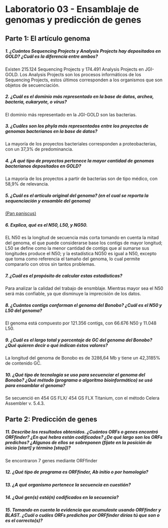 # Laboratorio 03 - Ensamblaje de genomas y predicción de genes
## Parte 1: El artículo genoma
##### 1. ¿Cuántos Sequencing Projects y Analysis Projects hay depositados en GOLD? ¿Cuál es la diferencia entre ambos?
Existen 215.124 Sequencing Projects y 174.491 Analysis Projects en JGI-GOLD. Los Analysis Projects son los procesos informáticos de los Sequencing Projects, estos últimos corresponden a los organismos que son objetos de secuenciación. 
##### 2. ¿Cuál es el dominio más representado en la base de datos, archea, bacteria, eukaryote, o virus?
El dominio más representado en la JGI-GOLD son las bacterias.
##### 3. ¿Cuáles son los phyla más representados entre los proyectos de genomas bacterianos en la base de datos?
La mayoría de los proyectos bacteriales corresponden a proteobacterias, con un 37,3% de predominancia.
##### 4. ¿A qué tipo de proyectos pertenece la mayor cantidad de genomas bacterianos depositados en GOLD?
La mayoría de los proyectos a partir de bacterias son de tipo médico, con 58,9% de relevancia.
##### 5. ¿Cuál es el artículo original del genoma? (en el cual se reporta la sequenciación y ensamble del genoma)
[(Pan paniscus)](https://www.ncbi.nlm.nih.gov/genome/?term=Pan+paniscus)
##### 6. Explica, qué es el N50, L50, y NG50.
EL N50 es la longitud de secuencia más corta tomando en cuenta la mitad del genoma, el que puede considerarse base los contigs de mayor longitud; L50 se define como la menor cantidad de contigs que al sumarse sus longitudes produce el N50; y la estadística NG50 es igual a N50, excepto que toma como referencia el tamaño del genoma, lo cual permite compararlo con otros sin tantos problemas.
##### 7. ¿Cuál es el propósito de calcular estas estadísticas?
Para analizar la calidad del trabajo de ensmblaje. Mientras mayor sea el N50 será más confiable, ya que disminuye la imprecisión de los datos.
##### 8. ¿Cuántos contigs conforman el genoma del Bonobo? ¿Cuál es el N50 y L50 del genoma?
El genoma está compuesto por 121.356 contigs, con 66.676 N50 y 11.048 L50.
##### 9. ¿Cuál es el largo total y porcentaje de GC del genoma del Bonobo? ¿Qué quieren decir o qué indican éstos valores?
La longitud del genoma de Bonobo es de 3286,64 Mb y tiene un 42,3185% de contenido GC.
##### 10. ¿Qué tipo de tecnología se uso para secuenciar el genoma del Bonobo? ¿Qué método (programa o algorítmo bioinformático) se usó para ensamblar el genoma?
Se secuenció en 454 GS FLX/ 454 GS FLX Titanium, con el método Celera Assembler v. 5.4.3.
## Parte 2: Predicción de genes
##### 11. Describe los resultados obtenidos. ¿Cuántos ORFs o genes encontró ORFfinder? ¿En qué hebra están codificados? ¿De qué largo son los ORFs predichos? ¿Algunos de ellos se sobreponen (fíjate en la posición de inicio [start] y término [stop])?
Se encontraron 7 genes mediante ORFfinder
##### 12. ¿Qué tipo de programa es ORFfinder, Ab initio o por homología?

##### 13. ¿A qué organismo pertenece la secuencia en cuestión?

##### 14. ¿Qué gen(s) está(n) codificados en la secuencia?

##### 15. Tomando en cuenta la evidencia que acumulaste usando ORFfinder y BLAST. ¿Cuál o cuáles ORFs predichos por ORFfinder dirías tú que son o es el correcto(s)?
